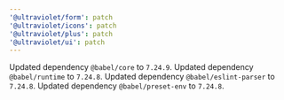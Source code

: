 ```yaml
---
'@ultraviolet/form': patch
'@ultraviolet/icons': patch
'@ultraviolet/plus': patch
'@ultraviolet/ui': patch
---
```


Updated dependency `@babel/core` to `7.24.9`.
Updated dependency `@babel/runtime` to `7.24.8`.
Updated dependency `@babel/eslint-parser` to `7.24.8`.
Updated dependency `@babel/preset-env` to `7.24.8`.
